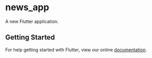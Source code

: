 # news_app

A new Flutter application.

## Getting Started

For help getting started with Flutter, view our online
[documentation](https://flutter.io/).
